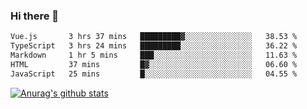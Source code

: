 ### Hi there 👋



<!--
**webB1an/webB1an** is a ✨ _special_ ✨ repository because its `README.md` (this file) appears on your GitHub profile.

Here are some ideas to get you started:

- 🔭 I’m currently working on ...
- 🌱 I’m currently learning ...
- 👯 I’m looking to collaborate on ...
- 🤔 I’m looking for help with ...
- 💬 Ask me about ...
- 📫 How to reach me: ...
- 😄 Pronouns: ...
- ⚡ Fun fact: ...
-->

<!--START_SECTION:waka-->

```txt
Vue.js       3 hrs 37 mins   █████████▓░░░░░░░░░░░░░░░   38.53 %
TypeScript   3 hrs 24 mins   █████████░░░░░░░░░░░░░░░░   36.22 %
Markdown     1 hr 5 mins     ███░░░░░░░░░░░░░░░░░░░░░░   11.63 %
HTML         37 mins         █▓░░░░░░░░░░░░░░░░░░░░░░░   06.60 %
JavaScript   25 mins         █░░░░░░░░░░░░░░░░░░░░░░░░   04.55 %
```

<!--END_SECTION:waka-->


[![Anurag's github stats](https://github-readme-stats.vercel.app/api?username=webB1an&show_icons=true&theme=radical)](https://github.com/anuraghazra/github-readme-stats)

